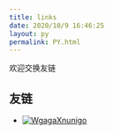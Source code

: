 ```yaml
---
title: links
date: 2020/10/9 16:46:25
layout: py
permalink: PY.html
---
```


欢迎交换友链

## 友链

- [![WgagaXnunigo](https://www.0x3ff.com/assets/title.ico)](https://www.0x3ff.com/ "WgagaXnunigo sf")
